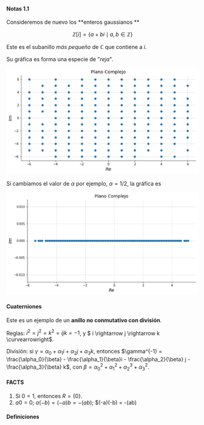 #### Notas 1.1

Consideremos de nuevo los **enteros gaussianos **

$$ \mathbb{Z}[i] = \{ a+bi \mid a,b \in \mathbb{Z} \}​$$

Este es el subanillo _más pequeño_ de $\mathbb{C}$ que contiene a $i$. 

Su gráfica es forma una especie de "_reja_".

![enterosgaussianos](figs/enterosgaussianos.png)

Si cambiamos el valor de $\alpha$ por ejemplo, $\alpha = 1/2$, la gráfica es

![z_unmedio](figs/z_unmedio.png)

#### Cuaterniones

Este es un ejemplo de un **anillo no conmutativo con división**. 

Reglas: $i^2 = j^2 = k^2 = ijk = -1$, y $ i \rightarrow  j \rightarrow k \curvearrowright$.

División: si $\gamma = \alpha_0 + \alpha_1 i + \alpha_2 j + \alpha_3 k$, entonces $\gamma^{-1} = \frac{\alpha_0}{\beta} - \frac{\alpha_1}{\beta}i - \frac{\alpha_2}{\beta} j - \frac{\alpha_3}{\beta} k$, con $\beta = \alpha_0^2 +  \alpha_1^2 +  \alpha_2^3+ \alpha_3^2$.



#### FACTS

1. Si $0 = 1$, entonces $R = \{0\}$.
2. $a0 = 0$; $a(-b) = (-a)b = - (ab)$; $(-a)(-b) = -(ab)

#### Definiciones

